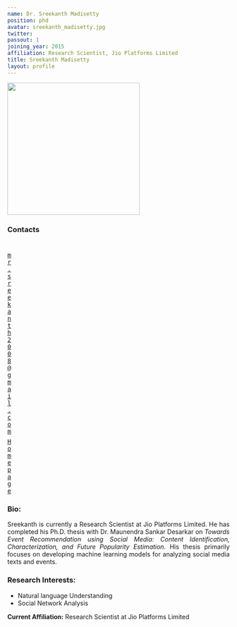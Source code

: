```yaml
---
name: Dr. Sreekanth Madisetty
position: phd
avatar: sreekanth_madisetty.jpg
twitter:
passout: 1
joining_year: 2015
affiliation: Research Scientist, Jio Platforms Limited
title: Sreekanth Madisetty
layout: profile
---
```


<img width="300" src="{{site.baseurl}}/images/people/{{page.avatar}}" data-action="zoom">

### Contacts

<div class="row">
<div class="col-1" style="width:5px">
    <b><a href="mailto:mr.sreekanth2008@gmail.com" target="_blank"><i class="fa fa-envelope-o"></i></a></b><br>
    <span style="display: block; margin-bottom: 0.5em"></span>
    <b><a href="" target="_blank"><i class="fa fa-globe"></i></a></b>
    <span style="display: block; margin-bottom: 0.5em"></span>
</div>
<div class="col-1" style="width:5px">
    <a href="mailto:mr.sreekanth2008@gmail.com" target="_blank"><samp>mr.sreekanth2008@gmail.com</samp></a>
    <span style="display: block; margin-bottom: 0.5em"></span>
    <a href="" target="_blank"><samp>Homepage</samp></a><br>
    <span style="display: block; margin-bottom: 0.5em"></span>
</div>
</div>
<span style="display: block; margin-bottom: 1em"></span>

### Bio:

<p style="text-align:justify">
Sreekanth is currently a Research Scientist at Jio Platforms Limited. He has completed his Ph.D. thesis with Dr. Maunendra Sankar Desarkar on <i>Towards Event Recommendation using Social Media: Content Identification, Characterization, and Future Popularity Estimation</i>. His thesis primarily focuses on developing machine learning models for analyzing social media texts and events.
</p>

### Research Interests:

- Natural language Understanding
- Social Network Analysis

**Current Affiliation:** Research Scientist at Jio Platforms Limited
